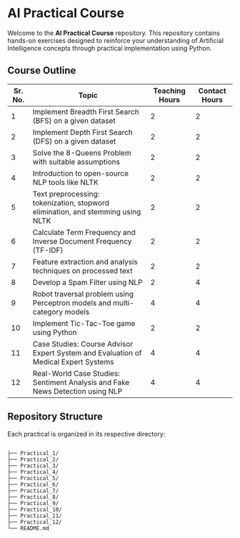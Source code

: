 
# AI Practical Course

Welcome to the **AI Practical Course** repository. This repository contains hands-on exercises designed to reinforce your understanding of Artificial Intelligence concepts through practical implementation using Python.

## Course Outline

| Sr. No. | Topic                                                                                                           | Teaching Hours | Contact Hours |
|---------|-----------------------------------------------------------------------------------------------------------------|----------------|---------------|
| 1       | Implement Breadth First Search (BFS) on a given dataset                                                         | 2              | 2             |
| 2       | Implement Depth First Search (DFS) on a given dataset                                                           | 2              | 2             |
| 3       | Solve the 8-Queens Problem with suitable assumptions                                                            | 2              | 2             |
| 4       | Introduction to open-source NLP tools like NLTK                                                                 | 2              | 2             |
| 5       | Text preprocessing: tokenization, stopword elimination, and stemming using NLTK                                 | 2              | 2             |
| 6       | Calculate Term Frequency and Inverse Document Frequency (TF-IDF)                                                | 2              | 2             |
| 7       | Feature extraction and analysis techniques on processed text                                                    | 2              | 2             |
| 8       | Develop a Spam Filter using NLP                                                                                 | 2              | 4             |
| 9       | Robot traversal problem using Perceptron models and multi-category models                                       | 4              | 4             |
| 10      | Implement Tic-Tac-Toe game using Python                                                                         | 2              | 2             |
| 11      | Case Studies: Course Advisor Expert System and Evaluation of Medical Expert Systems                             | 4              | 4             |
| 12      | Real-World Case Studies: Sentiment Analysis and Fake News Detection using NLP                                   | 4              | 4             |

## Repository Structure

Each practical is organized in its respective directory:

```

├── Practical_1/
├── Practical_2/
├── Practical_3/
├── Practical_4/
├── Practical_5/
├── Practical_6/
├── Practical_7/
├── Practical_8/
├── Practical_9/
├── Practical_10/
├── Practical_11/
├── Practical_12/
└── README.md
```
